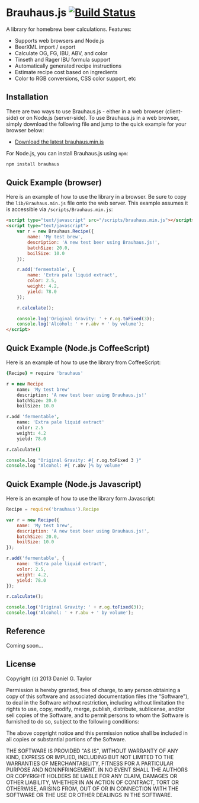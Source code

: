 Brauhaus.js [![Build Status](https://travis-ci.org/danielgtaylor/brauhausjs.png)](https://travis-ci.org/danielgtaylor/brauhausjs)
===========
A library for homebrew beer calculations. Features:

 * Supports web browsers and Node.js
 * BeerXML import / export
 * Calculate OG, FG, IBU, ABV, and color
 * Tinseth and Rager IBU formula support
 * Automatically generated recipe instructions
 * Estimate recipe cost based on ingredients
 * Color to RGB conversions, CSS color support, etc

Installation
------------
There are two ways to use Brauhaus.js - either in a web browser (client-side) or on Node.js (server-side). To use Brauhaus.js in a web browser, simply download the following file and jump to the quick example for your browser below:

 * [Download the latest brauhaus.min.js](https://raw.github.com/danielgtaylor/brauhausjs/master/lib/brauhaus.min.js)

For Node.js, you can install Brauhaus.js using `npm`:

```bash
npm install brauhaus
```

Quick Example (browser)
-----------------------
Here is an example of how to use the library in a browser. Be sure to copy the `lib/Brauhaus.min.js` file onto the web server. This example assumes it is accessible via `/scripts/Brauhaus.min.js`:

```html
<script type="text/javascript" src="/scripts/brauhaus.min.js"></script>
<script type="text/javascript">
    var r = new Brauhaus.Recipe({
        name: 'My test brew',
        description: 'A new test beer using Brauhaus.js!',
        batchSize: 20.0,
        boilSize: 10.0
    });

    r.add('fermentable', {
        name: 'Extra pale liquid extract',
        color: 2.5,
        weight: 4.2,
        yield: 78.0
    });

    r.calculate();

    console.log('Original Gravity: ' + r.og.toFixed(3));
    console.log('Alcohol: ' + r.abv + ' by volume');
</script>
```

Quick Example (Node.js CoffeeScript)
------------------------------------
Here is an example of how to use the library from CoffeeScript:

```coffeescript
{Recipe} = require 'brauhaus'

r = new Recipe
    name: 'My test brew'
    description: 'A new test beer using Brauhaus.js!'
    batchSize: 20.0
    boilSize: 10.0

r.add 'fermentable',
    name: 'Extra pale liquid extract'
    color: 2.5
    weight: 4.2
    yield: 78.0

r.calculate()

console.log "Original Gravity: #{ r.og.toFixed 3 }"
console.log "Alcohol: #{ r.abv }% by volume"
```

Quick Example (Node.js Javascript)
----------------------------------
Here is an example of how to use the library form Javascript:

```javascript
Recipe = require('brauhaus').Recipe

var r = new Recipe({
    name: 'My test brew',
    description: 'A new test beer using Brauhaus.js!',
    batchSize: 20.0,
    boilSize: 10.0
});

r.add('fermentable', {
    name: 'Extra pale liquid extract',
    color: 2.5,
    weight: 4.2,
    yield: 78.0
});

r.calculate();

console.log('Original Gravity: ' + r.og.toFixed(3));
console.log('Alcohol: ' + r.abv + ' by volume');
```

Reference
---------
Coming soon...

License
-------
Copyright (c) 2013 Daniel G. Taylor

Permission is hereby granted, free of charge, to any person obtaining a copy of this software and associated documentation files (the "Software"), to deal in the Software without restriction, including without limitation the rights to use, copy, modify, merge, publish, distribute, sublicense, and/or sell copies of the Software, and to permit persons to whom the Software is furnished to do so, subject to the following conditions:

The above copyright notice and this permission notice shall be included in all copies or substantial portions of the Software.

THE SOFTWARE IS PROVIDED "AS IS", WITHOUT WARRANTY OF ANY KIND, EXPRESS OR IMPLIED, INCLUDING BUT NOT LIMITED TO THE WARRANTIES OF MERCHANTABILITY, FITNESS FOR A PARTICULAR PURPOSE AND NONINFRINGEMENT. IN NO EVENT SHALL THE AUTHORS OR COPYRIGHT HOLDERS BE LIABLE FOR ANY CLAIM, DAMAGES OR OTHER LIABILITY, WHETHER IN AN ACTION OF CONTRACT, TORT OR OTHERWISE, ARISING FROM, OUT OF OR IN CONNECTION WITH THE SOFTWARE OR THE USE OR OTHER DEALINGS IN THE SOFTWARE.
